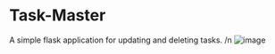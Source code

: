 # Task-Master
A simple flask application for updating and deleting tasks. /n
![image](https://github.com/Appyshake/Task-Master/assets/99181034/44662e3a-ff06-4a51-83dd-b8d1e60b49c8)
